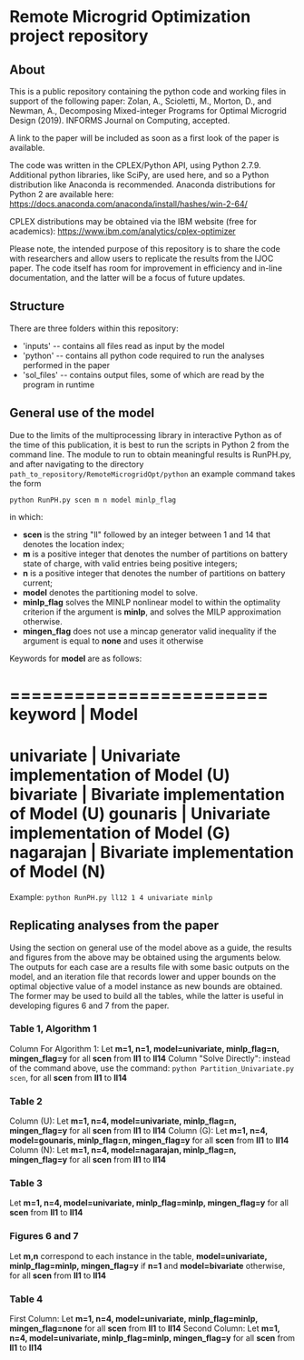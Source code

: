 # Remote Microgrid Optimization project repository

## About
This is a public repository containing the python code and working files in support of the following paper:
Zolan, A., Scioletti, M., Morton, D., and Newman, A., Decomposing Mixed-integer Programs for Optimal Microgrid Design (2019).  INFORMS Journal on Computing, accepted.

A link to the paper will be included as soon as a first look of the paper is available.

The code was written in the CPLEX/Python API, using Python 2.7.9.  Additional python libraries, like SciPy, are used here, and so a Python distribution like Anaconda is recommended.  Anaconda distributions for Python 2 are available here: 
https://docs.anaconda.com/anaconda/install/hashes/win-2-64/

CPLEX distributions may be obtained via the IBM website (free for academics):
https://www.ibm.com/analytics/cplex-optimizer  

Please note, the intended purpose of this repository is to share the code with researchers and allow users to replicate the results from the IJOC paper.  The code itself has room for improvement in efficiency and in-line documentation, and the latter will be a focus of future updates.

## Structure

There are three folders within this repository: 
 - 'inputs' -- contains all files read as input by the model
 - 'python' -- contains all python code required to run the analyses performed in the paper
 - 'sol_files' -- contains output files, some of which are read by the program in runtime

## General use of the model

Due to the limits of the multiprocessing library in interactive Python as of the time of this publication, it is best to run the scripts in Python 2 from the command line.  The module to run to obtain meaningful results is RunPH.py, and after navigating to the directory ```path_to_repository/RemoteMicrogridOpt/python``` an example command takes the form 

```python RunPH.py scen m n model minlp_flag```

in which: 

- **scen** is the string "ll" followed by an integer between 1 and 14 that denotes the location index;
- **m** is a positive integer that denotes the number of partitions on battery state of charge, with valid entries being positive integers; 
- **n** is a positive integer that denotes the number of partitions on battery current; 
- **model** denotes the partitioning model to solve. 
- **minlp_flag** solves the MINLP nonlinear model to within the optimality criterion if the argument is **minlp**, and solves the MILP approximation otherwise.
- **mingen_flag** does not use a mincap generator valid inequality if the argument is equal to **none** and uses it otherwise

Keywords for **model** are as follows:

========================
keyword  | Model
========================
univariate | Univariate implementation of Model (U)
bivariate | Bivariate implementation of Model (U)
gounaris | Univariate implementation of Model (G)
nagarajan | Bivariate implementation of Model (N)
========================

Example: ```python RunPH.py ll12 1 4 univariate minlp```

## Replicating analyses from the paper

Using the section on general use of the model above as a guide, the results and figures from the above may be obtained using the arguments below.  The outputs for each case are a results file with some basic outputs on the model, and an iteration file that records lower and upper bounds on the optimal objective value of a model instance as new bounds are obtained.  The former may be used to build all the tables, while the latter is useful in developing figures 6 and 7 from the paper.

### Table 1, Algorithm 1
Column For Algorithm 1: Let **m=1, n=1, model=univariate, minlp_flag=n, mingen_flag=y** for all **scen** from **ll1** to **ll14**
Column "Solve Directly": instead of the command above, use the command: ```python Partition_Univariate.py scen```, for all **scen** from **ll1** to **ll14**

### Table 2
Column (U): Let **m=1, n=4, model=univariate, minlp_flag=n, mingen_flag=y** for all **scen** from **ll1** to **ll14**
Column (G): Let **m=1, n=4, model=gounaris, minlp_flag=n, mingen_flag=y** for all **scen** from **ll1** to **ll14**
Column (N): Let **m=1, n=4, model=nagarajan, minlp_flag=n, mingen_flag=y** for all **scen** from **ll1** to **ll14**

### Table 3
Let **m=1, n=4, model=univariate, minlp_flag=minlp, mingen_flag=y** for all **scen** from **ll1** to **ll14**

### Figures 6 and 7
Let **m,n** correspond to each instance in the table, **model=univariate, minlp_flag=minlp, mingen_flag=y** if **n=1** and **model=bivariate** otherwise, for all **scen** from **ll1** to **ll14**

### Table 4
First Column: Let **m=1, n=4, model=univariate, minlp_flag=minlp, mingen_flag=none** for all **scen** from **ll1** to **ll14**
Second Column: Let **m=1, n=4, model=univariate, minlp_flag=minlp, mingen_flag=y** for all **scen** from **ll1** to **ll14**
